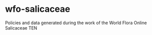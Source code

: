 # wfo-salicaceae
Policies and data generated during the work of the World Flora Online Salicaceae TEN
